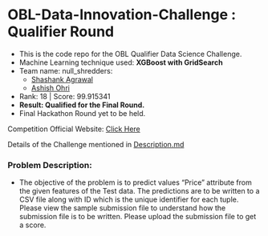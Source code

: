 # OBL-Data-Innovation-Challenge : Qualifier Round

* This is the code repo for the OBL Qualifier Data Science Challenge.
* Machine Learning technique used: **XGBoost with GridSearch**
* Team name: null_shredders:
	* [Shashank Agrawal](https://github.com/iam-Shashank)
	* [Ashish Ohri](https://github.com/AshishOhri) 
* Rank: 18 | Score: 99.915341
* **Result: Qualified for the Final Round.**
* Final Hackathon Round yet to be held.

Competition Official Website: [Click Here](https://skillenza.com/challenge/obl-data-innovation-challenge)

Details of the Challenge mentioned in [Description.md](https://github.com/iam-Shashank/OBL-Data-Innovation-Challenge/blob/master/Description.md)


### Problem Description:
* The objective of the problem is to predict values “Price” attribute from the given features of the Test data. The predictions are to be written to a CSV file along with ID which is the unique identifier for each tuple. Please view the sample submission file to understand how the submission file is to be written. Please upload the submission file to get a score.
<!--stackedit_data:
eyJoaXN0b3J5IjpbLTI3OTE5MjA1LC0xNjI3NDg3Nzc3LDg0Nz
M3MjkwMywyMTUyODQ1ODddfQ==
-->
